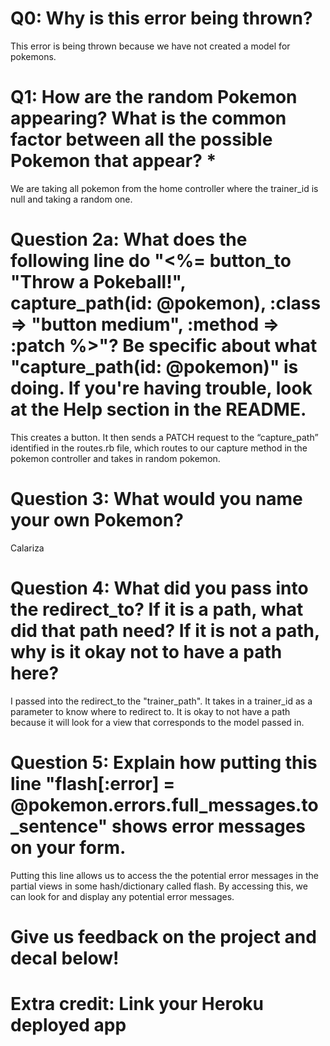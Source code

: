# Q0: Why is this error being thrown?

This error is being thrown because we have not created a model for pokemons.

# Q1: How are the random Pokemon appearing? What is the common factor between all the possible Pokemon that appear? *

We are taking all pokemon from the home controller where the trainer_id is null and taking a random one.

# Question 2a: What does the following line do "<%= button_to "Throw a Pokeball!", capture_path(id: @pokemon), :class => "button medium", :method => :patch %>"? Be specific about what "capture_path(id: @pokemon)" is doing. If you're having trouble, look at the Help section in the README.

This creates a button. It then sends a PATCH request to the “capture_path” identified in the routes.rb file,
which routes to our capture method in the pokemon controller and takes in
random pokemon.

# Question 3: What would you name your own Pokemon?

Calariza

# Question 4: What did you pass into the redirect_to? If it is a path, what did that path need? If it is not a path, why is it okay not to have a path here?

I passed into the redirect_to the "trainer_path". It takes in a trainer_id as a parameter to know where to redirect to. It is okay to not have a path because it will look for a view that corresponds to the model passed in.

# Question 5: Explain how putting this line "flash[:error] = @pokemon.errors.full_messages.to_sentence" shows error messages on your form.

Putting this line allows us to access the the potential error messages in the partial views in some hash/dictionary called flash.
By accessing this, we can look for and display any potential error messages.

# Give us feedback on the project and decal below!

# Extra credit: Link your Heroku deployed app
